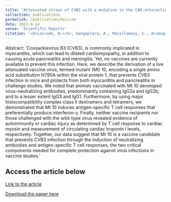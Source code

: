 ```yaml
---
title: "Attenuated strain of CVB3 with a mutation in the CAR-interacting region protects against both myocarditis and pancreatitis"
collection: publications
permalink: /publication/Vaccine
date: 2021-6-14
venue: 'Scientific Reports'
citation: '<b>Lasrado, N.</b>, Gangaplara, A., Massilamany, C., Arumugam, R., Shelbourn, A., Rasquinha, M., Basavalingappa, R., Delhon, G., Xiang, S-H., Pattnaik, A., Steffen, D., Reddy, J., 2021. Attenuated strain of CVB3 with a mutation in the CAR-interacting region protects against both myocarditis and pancreatitis. Sci Rep, 11, 12432 (2021).'
---
```


Abstract:
'Coxsackievirus B3 (CVB3), is commonly implicated in myocarditis, which can lead to dilated cardiomyopathy, in addition to causing acute pancreatitis and meningitis. Yet, no vaccines are currently available to prevent this infection. Here, we describe the derivation of a live attenuated vaccine virus, termed mutant (Mt) 10, encoding a single amino acid substitution H790A within the viral protein 1, that prevents CVB3 infection in mice and protects from both myocarditis and pancreatitis in challenge studies. We noted that animals vaccinated with Mt 10 developed virus-neutralizing antibodies, predominantly containing IgG2a and IgG2b, and to a lesser extent IgG3 and IgG1. Furthermore, by using major histocompatibility complex class II dextramers and tetramers, we demonstrated that Mt 10 induces antigen-specific T cell responses that preferentially produce interferon-γ. Finally, neither vaccine recipients nor those challenged with the wild-type virus revealed evidence of autoimmunity or cardiac injury as determined by T cell response to cardiac myosin and measurement of circulating cardiac troponin I levels, respectively. Together, our data suggest that Mt 10 is a vaccine candidate that prevents CVB3 infection through the induction of neutralizing antibodies and antigen-specific T cell responses, the two critical components needed for complete protection against virus infections in vaccine studies.'

Access the article below
----
[Link to the article](https://www.nature.com/articles/s41598-021-90434-w)

[Download the paper here](http://ninaadlasrado.github.io/files/Vaccine.pdf)

